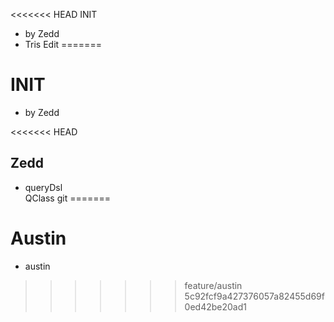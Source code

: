 <<<<<<< HEAD
 INIT
- by Zedd
- Tris Edit 
=======
# INIT
- by Zedd

<<<<<<< HEAD
## Zedd 
- queryDsl  
    QClass
    git 
=======
# Austin
- austin
>>>>>>> feature/austin
>>>>>>> 5c92fcf9a427376057a82455d69f0ed42be20ad1
